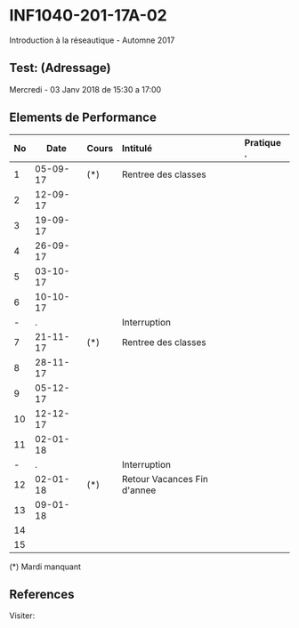 # INF1040-201-17A-02

Introduction à la réseautique - Automne 2017

## Test: (Adressage)

Mercredi - 03 Janv 2018 de 15:30 a 17:00


## Elements de Performance

|No| Date   | Cours                       | Intitulé                                |  Pratique .                            |
|--|--------|:----------------------------|:----------------------------------------|:---------------------------------------|
| 1|05-09-17| (*)                         | Rentree des classes                     |                                        |
| 2|12-09-17|                             |                                         |                                        |
| 3|19-09-17|                             |                                         |                                        |
| 4|26-09-17|                             |                                         |                                        |
| 5|03-10-17|                             |                                         |                                        |
| 6|10-10-17|                             |                                         |                                        |
| -| .      |                             | Interruption                            |                                        |
| 7|21-11-17| (*)                         | Rentree des classes                     |                                        |
| 8|28-11-17|                             |                                         |                                        |
| 9|05-12-17|                             |                                         |                                        |
|10|12-12-17|                             |                                         |                                        |
|11|02-01-18|                             |                                         |                                        |
| -| .      |                             | Interruption                            |                                        |
|12|02-01-18| (*)                         | Retour Vacances Fin d'annee             |                                        |
|13|09-01-18|                             |                                         |                                        |
|14|        |                             |                                         |                                        |
|15|        |                             |                                         |                                        |

(*) Mardi manquant

## References

Visiter:

